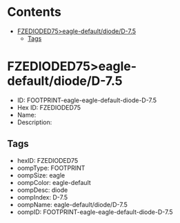 



Contents
========

* [FZEDIODED75>eagle-default/diode/D-7.5](#fzedioded75eagle-defaultdioded-75)
	* [Tags](#tags)

# FZEDIODED75>eagle-default/diode/D-7.5

- ID: FOOTPRINT-eagle-eagle-default-diode-D-7.5
- Hex ID: FZEDIODED75
- Name: 
- Description: 

## Tags

- hexID: FZEDIODED75
- oompType: FOOTPRINT
- oompSize: eagle
- oompColor: eagle-default
- oompDesc: diode
- oompIndex: D-7.5
- oompName: eagle-default/diode/D-7.5
- oompID: FOOTPRINT-eagle-eagle-default-diode-D-7.5
